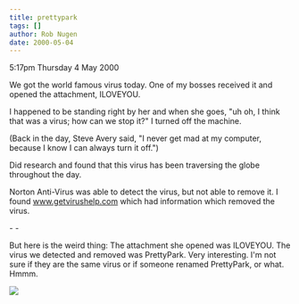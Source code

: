 ```yaml
---
title: prettypark
tags: []
author: Rob Nugen
date: 2000-05-04
---
```


<p class=date>5:17pm Thursday 4 May 2000</p>

<p>We got the world famous virus today.  One of my bosses received it and opened the attachment, ILOVEYOU.

<p>I happened to be standing right by her and when she goes, "uh oh, I think that was a virus; how can we stop it?"  I turned off the machine.

<p>(Back in the day, Steve Avery said, "I never get mad at my computer, because I know I can always turn it off.")

<p>Did research and found that this virus has been traversing the globe throughout the day.  

<p>Norton Anti-Virus was able to detect the virus, but not able to remove it.  I found <a href="http://www.getvirushelp.com">www.getvirushelp.com</a> which had information which removed the virus.

<p>- -

<p>But here is the weird thing:  The attachment she opened was ILOVEYOU.  The virus we detected and removed was PrettyPark.  Very interesting.  I'm not sure if they are the same virus or if someone renamed PrettyPark, or what.  Hmmm.

<p><img src="/images/rob/wL-ROB.gif">

